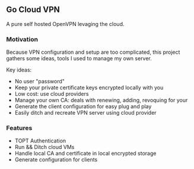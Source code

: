 ## Go Cloud VPN

A pure self hosted OpenVPN levaging the cloud.

### Motivation

Because VPN configuration and setup are too complicated, this project gathers
some ideas, tools I used to manage my own server.

Key ideas:

  - No user "password"
  - Keep your private certificate keys encrypted locally with you
  - Low cost: use cloud providers
  - Manage your own CA: deals with renewing, adding, revoquing for your
  - Generate the client configuration for easy plug and play
  - Easily ditch and recreate VPN server using cloud provider

### Features

  - TOPT Authentication
  - Run && Ditch cloud VMs
  - Handle local CA and certificate in local encrypted storage
  - Generate configuration for clients
